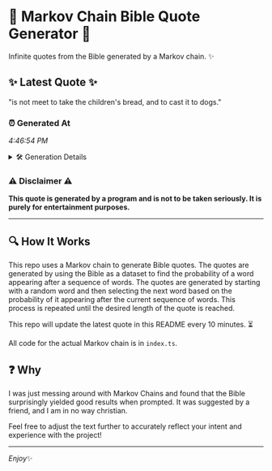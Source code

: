 # 📖 Markov Chain Bible Quote Generator 📖

Infinite quotes from the Bible generated by a Markov chain. ✨

## ✨ Latest Quote ✨
"is not meet to take the children's bread, and to cast it to dogs."

### ⏰ Generated At
*4:46:54 PM*

<details>
    <summary>🛠️ Generation Details</summary>
    <p>
        <strong>🌱 Seed:</strong> is<br>
        <strong>🔄 Iterations:</strong> 13<br>
        <strong>📜 Context History:</strong><br>[ is ]: not<br>[ is, not ]: meet<br>[ is, not, meet ]: to<br>[ is, not, meet, to ]: take<br>[ is, not, meet, to, take ]: the<br>[ is, not, meet, to, take, the ]: children's<br>[ not, meet, to, take, the, children's ]: bread,<br>[ meet, to, take, the, children's, bread, ]: and<br>[ to, take, the, children's, bread,, and ]: to<br>[ take, the, children's, bread,, and, to ]: cast<br>[ the, children's, bread,, and, to, cast ]: it<br>[ children's, bread,, and, to, cast, it ]: to<br>[ bread,, and, to, cast, it, to ]: dogs.<br>
    </p>
</details>

### ⚠️ Disclaimer ⚠️
**This quote is generated by a program and is not to be taken seriously. It is purely for entertainment purposes.**

---

## 🔍 How It Works

This repo uses a Markov chain to generate Bible quotes. The quotes are generated by using the Bible as a dataset to find the probability of a word appearing after a sequence of words. The quotes are generated by starting with a random word and then selecting the next word based on the probability of it appearing after the current sequence of words. This process is repeated until the desired length of the quote is reached.

This repo will update the latest quote in this README every 10 minutes. ⏳

All code for the actual Markov chain is in `index.ts`.

## ❓ Why

I was just messing around with Markov Chains and found that the Bible surprisingly yielded good results when prompted. 
It was suggested by a friend, and I am in no way christian.

Feel free to adjust the text further to accurately reflect your intent and experience with the project!

---

*Enjoy*✨
